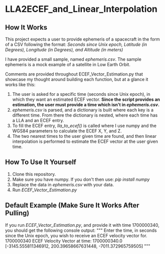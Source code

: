 # LLA2ECEF_and_Linear_Interpolation
## How It Works
This project expects a user to provide ephemeris of a spacecraft in the form of a CSV following the format:
*Seconds since Unix epoch, Latitude (in Degrees), Longitude (in Degrees), and Altitude (in meters)*

I have provided a small sample, named *ephemeris.csv*.
The sample ephemeris is a mock example of a satellite in Low Earth Orbit. 

Comments are provided throughout ECEF_Vector_Estimation.py that showcase my thought around building each function, but at a glance it works like this:
1. The user is asked for a specific time (seconds since Unix epoch), in which they want an estimated ECEF vector. **Since the script provides an estimation, the user must provide a time which isn't in *ephemeris.csv*.**
2. *ephemeris.csv* is parsed, and a dictionary is built where each key is a different time. From there the dictionary is nested, where each time has a LLA and an ECEF entry.
3. To fill the ECEF entry, *lla_to_ecef()* is called where I use numpy and the WGS84 parameters to calculate the ECEF X, Y, and Z.
4. The two nearest times to the user given time are found, and then linear interpolation is performed to estimate the ECEF vector at the user given time.

## How To Use It Yourself
1. Clone this repository.
2. Make sure you have numpy. If you don't then use: *pip install numpy*
3. Replace the data in *ephemeris.csv* with your data.
4. Run *ECEF_Vector_Estimation.py*

## Default Example (Make Sure It Works After Pulling)
If you run *ECEF_Vector_Estimation.py*, and provide it with time 1700000340, you should get the following console output:
"""
Enter the time, in seconds since the Unix epoch, you wish to receive an ECEF velocity vector for.
1700000340
ECEF Velocity Vector at time: 1700000340.0
[-3145.555811346912, 200.39658667631448, -7011.372965759505]
"""
